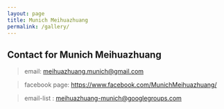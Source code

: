 ```yaml
---
layout: page
title: Munich Meihuazhuang
permalink: /gallery/
---
```

## Contact for Munich Meihuazhuang

> email: meihuazhuang.munich@gmail.com

> facebook page: https://www.facebook.com/MunichMeihuazhuang/

> email-list : meihuazhuang-munich@googlegroups.com
